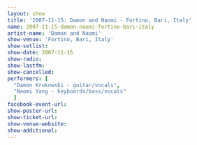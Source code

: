 ```yaml
---
layout: show
title: '2007-11-15: Damon and Naomi - Fortino, Bari, Italy'
name: 2007-11-15-damon-naomi-fortino-bari-italy
artist-name: 'Damon and Naomi'
show-venue: 'Fortino, Bari, Italy'
show-setlist: 
show-date: 2007-11-15
show-radio: 
show-lastfm: 
show-cancelled: 
performers: [
  "Damon Krukowski - guitar/vocals",
  "Naomi Yang - keyboards/bass/vocals"
  ]
facebook-event-url: 
show-poster-url: 
show-ticket-url: 
show-venue-website: 
show-additional: 
---
```


